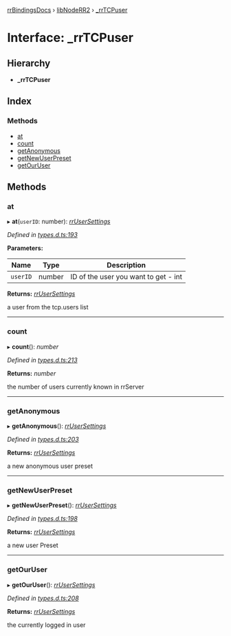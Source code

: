 [rrBindingsDocs](../README.md) › [libNodeRR2](../modules/libnoderr2.md) › [_rrTCPuser](libnoderr2._rrtcpuser.md)

# Interface: _rrTCPuser

## Hierarchy

* **_rrTCPuser**

## Index

### Methods

* [at](libnoderr2._rrtcpuser.md#at)
* [count](libnoderr2._rrtcpuser.md#count)
* [getAnonymous](libnoderr2._rrtcpuser.md#getanonymous)
* [getNewUserPreset](libnoderr2._rrtcpuser.md#getnewuserpreset)
* [getOurUser](libnoderr2._rrtcpuser.md#getouruser)

## Methods

###  at

▸ **at**(`userID`: number): *[rrUserSettings](libnoderr2.rrusersettings.md)*

*Defined in [types.d.ts:193](https://github.com/Novalis15/RoyalRender-OpenExtensions/blob/f77b7d8/rrNodeJS_rrBindings/nodeJS/lx64/v6/types.d.ts#L193)*

**Parameters:**

Name | Type | Description |
------ | ------ | ------ |
`userID` | number | ID of the user you want to get - int |

**Returns:** *[rrUserSettings](libnoderr2.rrusersettings.md)*

a user from the tcp.users list

___

###  count

▸ **count**(): *number*

*Defined in [types.d.ts:213](https://github.com/Novalis15/RoyalRender-OpenExtensions/blob/f77b7d8/rrNodeJS_rrBindings/nodeJS/lx64/v6/types.d.ts#L213)*

**Returns:** *number*

the number of users currently known in rrServer

___

###  getAnonymous

▸ **getAnonymous**(): *[rrUserSettings](libnoderr2.rrusersettings.md)*

*Defined in [types.d.ts:203](https://github.com/Novalis15/RoyalRender-OpenExtensions/blob/f77b7d8/rrNodeJS_rrBindings/nodeJS/lx64/v6/types.d.ts#L203)*

**Returns:** *[rrUserSettings](libnoderr2.rrusersettings.md)*

a new anonymous user preset

___

###  getNewUserPreset

▸ **getNewUserPreset**(): *[rrUserSettings](libnoderr2.rrusersettings.md)*

*Defined in [types.d.ts:198](https://github.com/Novalis15/RoyalRender-OpenExtensions/blob/f77b7d8/rrNodeJS_rrBindings/nodeJS/lx64/v6/types.d.ts#L198)*

**Returns:** *[rrUserSettings](libnoderr2.rrusersettings.md)*

a new user Preset

___

###  getOurUser

▸ **getOurUser**(): *[rrUserSettings](libnoderr2.rrusersettings.md)*

*Defined in [types.d.ts:208](https://github.com/Novalis15/RoyalRender-OpenExtensions/blob/f77b7d8/rrNodeJS_rrBindings/nodeJS/lx64/v6/types.d.ts#L208)*

**Returns:** *[rrUserSettings](libnoderr2.rrusersettings.md)*

the currently logged in user
